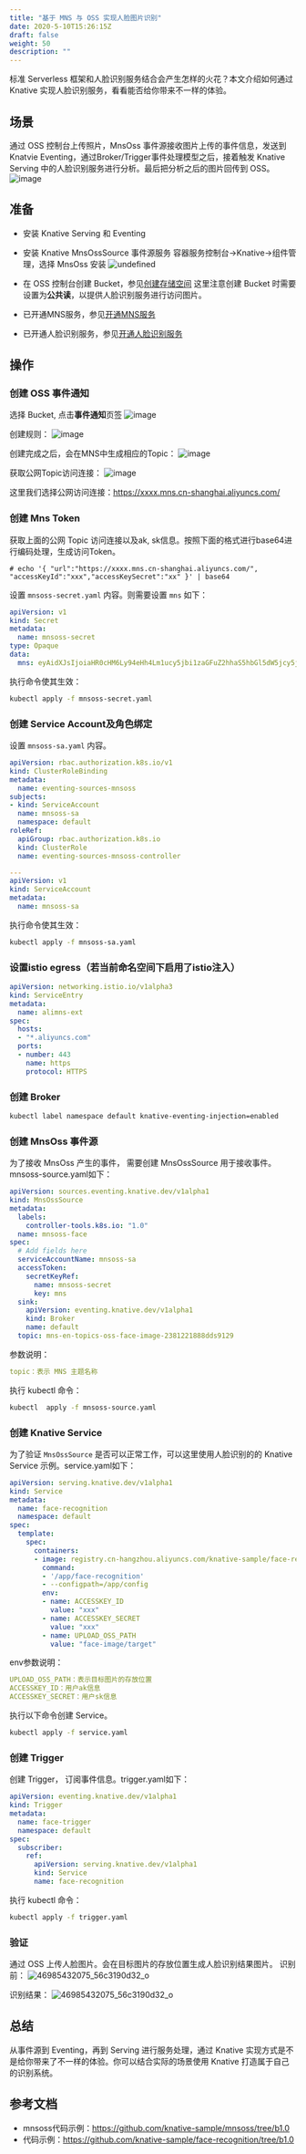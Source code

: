 ```yaml
---
title: "基于 MNS 与 OSS 实现人脸图片识别"
date: 2020-5-10T15:26:15Z
draft: false
weight: 50
description: ""
---
```


标准 Serverless 框架和人脸识别服务结合会产生怎样的火花？本文介绍如何通过 Knative 实现人脸识别服务，看看能否给你带来不一样的体验。
## 场景
通过 OSS 控制台上传照片，MnsOss 事件源接收图片上传的事件信息，发送到 Knatvie Eventing，通过Broker/Trigger事件处理模型之后，接着触发 Knative Serving 中的人脸识别服务进行分析。最后把分析之后的图片回传到 OSS。
![image](https://yqfile.alicdn.com/5c89f6dacb16aa5d75d49183cc0d759b1fe717b3.png)


## 准备
- 安装 Knative Serving 和 Eventing
- 安装 Knative MnsOssSource 事件源服务
容器服务控制台->Knative->组件管理，选择 MnsOss 安装
![undefined](https://intranetproxy.alipay.com/skylark/lark/0/2019/png/11378/1573026324190-73e06a6a-4c00-4869-92e7-4f990d8b7ecd.png) 

- 在 OSS 控制台创建 Bucket，参见[创建存储空间](https://help.aliyun.com/document_detail/31896.html)
这里注意创建 Bucket 时需要设置为**公共读**，以提供人脸识别服务进行访问图片。
- 已开通MNS服务，参见[开通MNS服务](https://help.aliyun.com/document_detail/27423.html?spm=a2c4g.11186623.6.554.46057f87UWfzGx)
- 已开通人脸识别服务，参见[开通人脸识别服务](https://help.aliyun.com/document_detail/56811.html?spm=a2c4g.11174283.6.545.75735d0dERco5h)

## 操作
### 创建 OSS 事件通知
选择 Bucket, 点击**事件通知**页签
![image](https://yqfile.alicdn.com/cf870f7448e5aa72ab43cd20ed5e13c368b6fe37.png)

创建规则：
![image](https://yqfile.alicdn.com/4d1d826da02fb71e5784ca69c86a32427d2bb60d.png)


创建完成之后，会在MNS中生成相应的Topic：
![image](https://yqfile.alicdn.com/d67f1aaae26be5e3a46915fb8fcbe9bdecb205f9.png)


获取公网Topic访问连接：
![image](https://yqfile.alicdn.com/b2faf9c20412250ab55f70aa30a8bd166c8c2b0d.png)

这里我们选择公网访问连接：https://xxxx.mns.cn-shanghai.aliyuncs.com/

### 创建 Mns Token
获取上面的公网 Topic 访问连接以及ak, sk信息。按照下面的格式进行base64进行编码处理，生成访问Token。
```
# echo '{ "url":"https://xxxx.mns.cn-shanghai.aliyuncs.com/", "accessKeyId":"xxx","accessKeySecret":"xx" }' | base64
```
设置 `mnsoss-secret.yaml` 内容。则需要设置 `mns` 如下：

```yaml
apiVersion: v1
kind: Secret
metadata:
  name: mnsoss-secret
type: Opaque
data:
  mns: eyAidXJsIjoiaHR0cHM6Ly94eHh4Lm1ucy5jbi1zaGFuZ2hhaS5hbGl5dW5jcy5jb20vIiwgImFjY2Vzc0tleUlkIjoieHh4IiwiYWNjZXNzS2V5U2VjcmV0IjoieHgiIH0K
```
执行命令使其生效：

```bash
kubectl apply -f mnsoss-secret.yaml
```
### 创建 Service Account及角色绑定
设置 `mnsoss-sa.yaml` 内容。
```yaml
apiVersion: rbac.authorization.k8s.io/v1
kind: ClusterRoleBinding
metadata:
  name: eventing-sources-mnsoss
subjects:
- kind: ServiceAccount
  name: mnsoss-sa
  namespace: default
roleRef:
  apiGroup: rbac.authorization.k8s.io
  kind: ClusterRole
  name: eventing-sources-mnsoss-controller

---
apiVersion: v1
kind: ServiceAccount
metadata:
  name: mnsoss-sa
```
执行命令使其生效：

```bash
kubectl apply -f mnsoss-sa.yaml
```

### 设置istio egress（若当前命名空间下启用了istio注入）

```yaml
apiVersion: networking.istio.io/v1alpha3
kind: ServiceEntry
metadata:
  name: alimns-ext
spec:
  hosts:
  - "*.aliyuncs.com"
  ports:
  - number: 443
    name: https
    protocol: HTTPS
```


### 创建 Broker

```bash
kubectl label namespace default knative-eventing-injection=enabled
```
### 创建 MnsOss 事件源
为了接收 MnsOss 产生的事件， 需要创建 MnsOssSource 用于接收事件。mnsoss-source.yaml如下：

```yaml
apiVersion: sources.eventing.knative.dev/v1alpha1
kind: MnsOssSource
metadata:
  labels:
    controller-tools.k8s.io: "1.0"
  name: mnsoss-face
spec:
  # Add fields here
  serviceAccountName: mnsoss-sa
  accessToken:
    secretKeyRef:
      name: mnsoss-secret
      key: mns
  sink:
    apiVersion: eventing.knative.dev/v1alpha1
    kind: Broker
    name: default
  topic: mns-en-topics-oss-face-image-2381221888dds9129
```
参数说明：

```yaml
topic：表示 MNS 主题名称
```

执行 kubectl 命令：

```bash
kubectl  apply -f mnsoss-source.yaml
```
### 创建 Knative Service
为了验证 `MnsOssSource` 是否可以正常工作，可以这里使用人脸识别的的 Knative Service 示例。service.yaml如下：

```yaml
apiVersion: serving.knative.dev/v1alpha1
kind: Service
metadata:
  name: face-recognition
  namespace: default
spec:
  template:
    spec:
      containers:
      - image: registry.cn-hangzhou.aliyuncs.com/knative-sample/face-recognition:v0.2.7
        command:
        - '/app/face-recognition'
        - --configpath=/app/config
        env:
        - name: ACCESSKEY_ID
          value: "xxx"
        - name: ACCESSKEY_SECRET
          value: "xxx"
        - name: UPLOAD_OSS_PATH
          value: "face-image/target"
```
env参数说明：

```yaml
UPLOAD_OSS_PATH：表示目标图片的存放位置
ACCESSKEY_ID：用户ak信息
ACCESSKEY_SECRET：用户sk信息
```

执行以下命令创建 Service。

```bash
kubectl apply -f service.yaml
```
### 创建 Trigger
创建 Trigger， 订阅事件信息。trigger.yaml如下：
```yaml
apiVersion: eventing.knative.dev/v1alpha1
kind: Trigger
metadata:
  name: face-trigger
  namespace: default
spec:
  subscriber:
    ref:
      apiVersion: serving.knative.dev/v1alpha1
      kind: Service
      name: face-recognition
```
执行 kubectl 命令：

```bash
kubectl apply -f trigger.yaml
```

### 验证
通过 OSS 上传人脸图片。会在目标图片的存放位置生成人脸识别结果图片。
识别前：
![46985432075_56c3190d32_o](https://yqfile.alicdn.com/13e7750f7bf68d837b24076f79e6b7455527384e.jpeg)

识别结果：
![46985432075_56c3190d32_o](https://yqfile.alicdn.com/88cd6298d338e601326c051def111216f61e157e.jpeg)


## 总结
从事件源到 Eventing，再到 Serving 进行服务处理，通过 Knative 实现方式是不是给你带来了不一样的体验。你可以结合实际的场景使用 Knative 打造属于自己的识别系统。

## 参考文档
- mnsoss代码示例：https://github.com/knative-sample/mnsoss/tree/b1.0
- 代码示例：https://github.com/knative-sample/face-recognition/tree/b1.0
